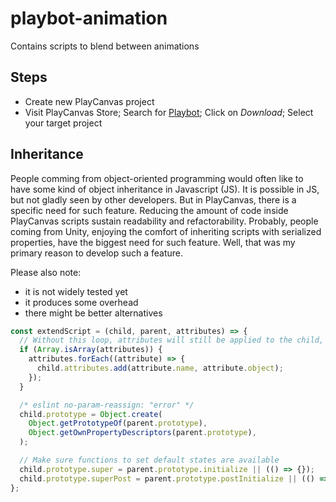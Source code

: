 # playbot-animation
Contains scripts to blend between animations

## Steps
- Create new PlayCanvas project
- Visit PlayCanvas Store; Search for [Playbot](http://store.playcanvas.com/item/1/playbot); Click on <i>Download</i>; Select your target project

## Inheritance

People comming from object-oriented programming would often like to have some kind of object inheritance in Javascript (JS). It is possible in JS, but not gladly seen by other developers. But in PlayCanvas, there is a specific need for such feature. Reducing the amount of code inside PlayCanvas scripts sustain readability and refactorability. Probably, people coming from Unity, enjoying the comfort of inheriting scripts with serialized properties, have the biggest need for such feature. Well, that was my primary reason to develop such a feature.

Please also note:
- it is not widely tested yet
- it produces some overhead
- there might be better alternatives

```javascript
const extendScript = (child, parent, attributes) => {
  // Without this loop, attributes will still be applied to the child, but they will not show up in the PlayCanvas Editor.
  if (Array.isArray(attributes)) {
    attributes.forEach((attribute) => {
      child.attributes.add(attribute.name, attribute.object);
    });
  }

  /* eslint no-param-reassign: "error" */
  child.prototype = Object.create(
    Object.getPrototypeOf(parent.prototype),
    Object.getOwnPropertyDescriptors(parent.prototype),
  );

  // Make sure functions to set default states are available
  child.prototype.super = parent.prototype.initialize || (() => {});
  child.prototype.superPost = parent.prototype.postInitialize || (() => {});
};
```
